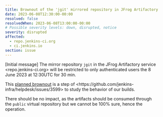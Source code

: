```yaml
---
title: Brownout of the 'jgit' mirrored repository in JFrog Artifactory (repo.jenkins-ci.org)
date: 2023-06-08T12:30:00-00:00
resolved: false
resolvedWhen: 2023-06-08T13:00:00-00:00
# Possible severity levels: down, disrupted, notice
severity: disrupted
affected:
  - repo.jenkins-ci.org
  - ci.jenkins.io
section: issue
---
```


[Initial message]
The mirror repository `jgit` in the JFrog Artifactory service <repo.jenkins-ci.org> will be restricted to only authenticated users the 8 June 2023 at 12:30UTC for 30 min.

This [planned brownout](https://en.wikipedia.org/wiki/Brownout_(software_engineering)) is a step of <https://github.com/jenkins-infra/helpdesk/issues/3599> to study the behavior of our builds.

There should be no impact, as the artifacts should be consumed through the `public` virtual repository but we cannot be 100% sure, hence the operation.
